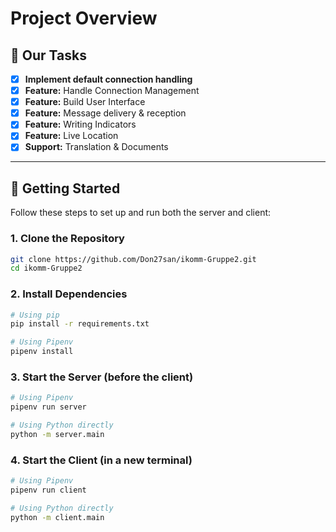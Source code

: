 # Project Overview

## 🚀 Our Tasks

- [x] **Implement default connection handling**
- [x] **Feature:** Handle Connection Management
- [x] **Feature:** Build User Interface
- [x] **Feature:** Message delivery & reception
- [x] **Feature:** Writing Indicators
- [x] **Feature:** Live Location
- [x] **Support:** Translation & Documents

---

## 📝 Getting Started

Follow these steps to set up and run both the server and client:

### 1. Clone the Repository
```bash
git clone https://github.com/Don27san/ikomm-Gruppe2.git
cd ikomm-Gruppe2
```

### 2. Install Dependencies

```bash
# Using pip
pip install -r requirements.txt

# Using Pipenv
pipenv install
```

### 3. Start the Server (before the client)

```bash
# Using Pipenv
pipenv run server

# Using Python directly
python -m server.main
```

### 4. Start the Client (in a new terminal)

```bash
# Using Pipenv
pipenv run client

# Using Python directly
python -m client.main
```


